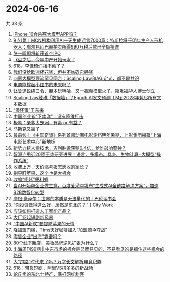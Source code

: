 # 2024-06-16

共 33 条

<!-- BEGIN 36KR -->
<!-- 最后更新时间 2024-06-16 02:00:57 +0800 -->
1. [iPhone 16会杀死大模型APP吗？](https://36kr.com/p/2820520862025987)
1. [9点1氪丨MCN机构利用AI一天生成谣言7000篇；特斯拉将于明年生产人形机器人；周鸿祎迈巴赫拍卖所得990万税后款已全额捐赠](https://36kr.com/p/2820327432178179)
1. [张一鸣即将斩获首个IPO](https://36kr.com/p/2819671411362055)
1. [飞盘之后，今年中产开始玩水了](https://36kr.com/p/2819753705425415)
1. [618，李佳琦们播不动了？](https://36kr.com/p/2819795231595400)
1. [我们没给欧洲杯花钱，但并不妨碍它挣钱](https://36kr.com/p/2820284957460996)
1. [四家大模型顶流罕见同台：Scaling Law和AGI定义，都不是共识](https://36kr.com/p/2819828712589832)
1. [电商能撑起小红书的未来吗？](https://36kr.com/p/2819437858523651)
1. [让鲁迅说绕口令、赫本玩嘻哈，又一视频模型火了，斯坦福华人博士创立](https://36kr.com/p/2819732968573447)
1. [Scaling Law触礁「数据墙」？Epoch AI发文预测LLM到2028年耗尽所有文本数据](https://36kr.com/p/2819694504937984)
1. [“傻坏蛋”于东来](https://36kr.com/p/2817475418458375)
1. [中国创业者“下南洋”：没有降维打击](https://36kr.com/p/2815288395876614)
1. [极氪：亲爹太宠溺，有毒 or 有益？](https://36kr.com/p/2819587891153415)
1. [马斯克又赢了](https://36kr.com/p/2819598400801284)
1. [最前线｜《中国奇谭》系列首部动画电影定档明年暑期，上影集团揭幕“上海电影艺术中心”新地标](https://36kr.com/p/2820724444531206)
1. [新势力挖人偷技术，吉利胜诉获赔6.4亿，给谁敲响警钟？](https://36kr.com/p/2820352834029832)
1. [智源连甩近20项王炸研究进展！语言、多模态、具身、生物计算+大模型“操作系统”](https://36kr.com/p/2819710436772103)
1. [收费上万，天价高考报志愿收割家长？](https://36kr.com/p/2816209928931840)
1. [别只盯苹果，这个也是大机会](https://36kr.com/p/2819595039361545)
1. [收缩“炙烤”便利蜂](https://36kr.com/p/2819662991198470)
1. [当AI开始帮企业做生意，百度爱采购发布“生成式AI全链路解决方案”，加速B2B数智化转型](https://36kr.com/p/2820521866742020)
1. [摩根·豪泽尔：世界的本质是无法量化的｜巴伦读书会](https://36kr.com/p/2810638239156481)
1. [“你投资做得这么好，居然是东北的？”丨City Work](https://36kr.com/p/2820500375177478)
1. [应该如何打造人工智能产品？](https://36kr.com/p/2816514831649026)
1. [大厂卷起短剧新风暴](https://36kr.com/p/2820489206385157)
1. [“中国AI新欢”要提防苹果的无情](https://36kr.com/p/2820455941900808)
1. [降加盟门槛，Tims天好咖啡加入“加盟商争夺战”](https://36kr.com/p/2819667156355333)
1. [零售企业“出海”靠谱吗？](https://36kr.com/p/2816827220773385)
1. [80个线下新店，美妆品牌逆风扩张为什么？](https://36kr.com/p/2818968899049859)
1. [出海周刊99期 | 中东市场的机会是显而易见的，不易看见的是抓住这些机会的路径](https://36kr.com/p/2819597498452485)
1. [大“跑路”时代来了吗？万字长文解析电竞积弊](https://36kr.com/p/2819810723121408)
1. [618：带货短剧，阿里VS拼多多的新战场](https://36kr.com/p/2819584509872649)
1. [论斤卖的东北土特产，暴打网红刺客](https://36kr.com/p/2820766886300162)
<!-- END 36KR -->